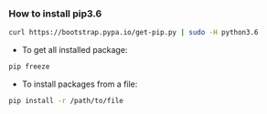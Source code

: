 ### How to install pip3.6
```bash
curl https://bootstrap.pypa.io/get-pip.py | sudo -H python3.6
```


+ To get all installed package:
```bash
pip freeze
```

+ To install packages from a file:
```bash
pip install -r /path/to/file
```
